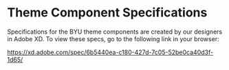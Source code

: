 # Theme Component Specifications

Specifications for the BYU theme components are created by our designers in Adobe XD. To view these specs, go to the following link in your browser:

https://xd.adobe.com/spec/6b5440ea-c180-427d-7c05-52be0ca40d3f-1d65/